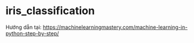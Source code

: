 # iris_classification

Hướng dẫn tại: https://machinelearningmastery.com/machine-learning-in-python-step-by-step/
